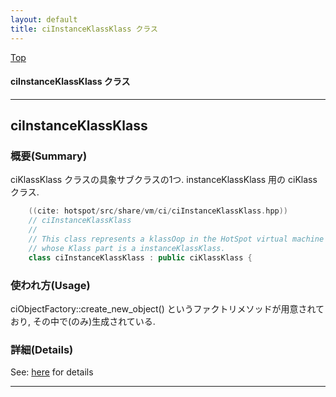 ```yaml
---
layout: default
title: ciInstanceKlassKlass クラス 
---
```

[Top](../index.html)

#### ciInstanceKlassKlass クラス 



---
## <a name="noHnhpZkx_" id="noHnhpZkx_">ciInstanceKlassKlass</a>

### 概要(Summary)
ciKlassKlass クラスの具象サブクラスの1つ. instanceKlassKlass 用の ciKlass クラス.


```cpp
    ((cite: hotspot/src/share/vm/ci/ciInstanceKlassKlass.hpp))
    // ciInstanceKlassKlass
    //
    // This class represents a klassOop in the HotSpot virtual machine
    // whose Klass part is a instanceKlassKlass.
    class ciInstanceKlassKlass : public ciKlassKlass {
```

### 使われ方(Usage)
ciObjectFactory::create_new_object() というファクトリメソッドが用意されており, その中で(のみ)生成されている.




### 詳細(Details)
See: [here](../doxygen/classciInstanceKlassKlass.html) for details

---
